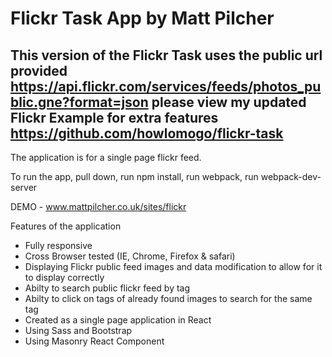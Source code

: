 # Flickr Task App by Matt Pilcher

## This version of the Flickr Task uses the public url provided https://api.flickr.com/services/feeds/photos_public.gne?format=json please view my updated Flickr Example for extra features https://github.com/howlomogo/flickr-task

The application is for a single page flickr feed.

To run the app, pull down, run npm install, run webpack, run webpack-dev-server

DEMO - www.mattpilcher.co.uk/sites/flickr

Features of the application
- Fully responsive
- Cross Browser tested (IE, Chrome, Firefox & safari)
- Displaying Flickr public feed images and data modification to allow for it to display correctly
- Abilty to search public flickr feed by tag
- Abilty to click on tags of already found images to search for the same tag
- Created as a single page application in React
- Using Sass and Bootstrap
- Using Masonry React Component
